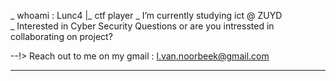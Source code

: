  \_ whoami : Lunc4
   |_ ctf player
   \_ I’m currently studying ict @ ZUYD      
   \_ Interested in Cyber Security
      Questions or are you intressted in collaborating on project?

--!> Reach out to me on my gmail : l.van.noorbeek@gmail.com
____________________________________________________________________
